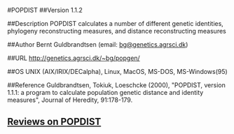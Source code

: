 #POPDIST
##Version
1.1.2

##Description
POPDIST calculates a number of different genetic identities, phylogeny reconstructing measures, and distance reconstructing measures

##Author
Bernt Guldbrandtsen (email: bg@genetics.agrsci.dk)

##URL
http://genetics.agrsci.dk/~bg/popgen/

##OS
UNIX (AIX/IRIX/DECalpha), Linux, MacOS, MS-DOS, MS-Windows(95)

##Reference
Guldbrandtsen, Tokiuk, Loeschcke (2000), "POPDIST, version 1.1.1: a program to calculate population genetic distance and identity measures", Journal of Heredity, 91:178-179.


## [Reviews on POPDIST](https://github.com/gaow/genetic-analysis-software/issues/413)